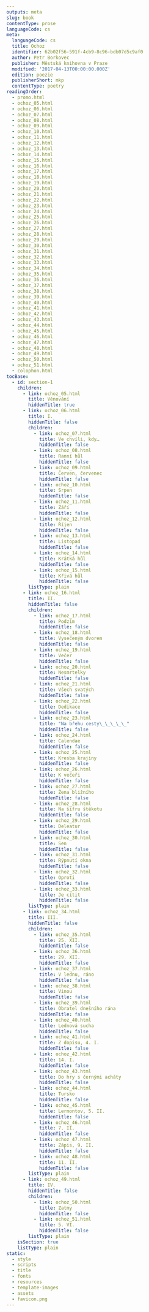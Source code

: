 ```yaml
---
outputs: meta
slug: book
contentType: prose
languageCode: cs
meta:
  languageCode: cs
  title: Ochoz
  identifier: 62b02f56-591f-4cb9-8c96-bdb07d5c9af0
  author: Petr Borkovec
  publisher: Městská knihovna v Praze
  modified: '2017-04-13T00:00:00.000Z'
  edition: poezie
  publisherShort: mkp
  contentType: poetry
readingOrder:
  - promo.html
  - ochoz_05.html
  - ochoz_06.html
  - ochoz_07.html
  - ochoz_08.html
  - ochoz_09.html
  - ochoz_10.html
  - ochoz_11.html
  - ochoz_12.html
  - ochoz_13.html
  - ochoz_14.html
  - ochoz_15.html
  - ochoz_16.html
  - ochoz_17.html
  - ochoz_18.html
  - ochoz_19.html
  - ochoz_20.html
  - ochoz_21.html
  - ochoz_22.html
  - ochoz_23.html
  - ochoz_24.html
  - ochoz_25.html
  - ochoz_26.html
  - ochoz_27.html
  - ochoz_28.html
  - ochoz_29.html
  - ochoz_30.html
  - ochoz_31.html
  - ochoz_32.html
  - ochoz_33.html
  - ochoz_34.html
  - ochoz_35.html
  - ochoz_36.html
  - ochoz_37.html
  - ochoz_38.html
  - ochoz_39.html
  - ochoz_40.html
  - ochoz_41.html
  - ochoz_42.html
  - ochoz_43.html
  - ochoz_44.html
  - ochoz_45.html
  - ochoz_46.html
  - ochoz_47.html
  - ochoz_48.html
  - ochoz_49.html
  - ochoz_50.html
  - ochoz_51.html
  - colophon.html
tocBase:
  - id: section-1
    children:
      - link: ochoz_05.html
        title: Věnování
        hiddenTitle: true
      - link: ochoz_06.html
        title: I.
        hiddenTitle: false
        children:
          - link: ochoz_07.html
            title: Ve chvíli, kdy…
            hiddenTitle: false
          - link: ochoz_08.html
            title: Ranní hůl
            hiddenTitle: false
          - link: ochoz_09.html
            title: Červen, červenec
            hiddenTitle: false
          - link: ochoz_10.html
            title: Srpen
            hiddenTitle: false
          - link: ochoz_11.html
            title: Září
            hiddenTitle: false
          - link: ochoz_12.html
            title: Říjen
            hiddenTitle: false
          - link: ochoz_13.html
            title: Listopad
            hiddenTitle: false
          - link: ochoz_14.html
            title: Krátká hůl
            hiddenTitle: false
          - link: ochoz_15.html
            title: Křivá hůl
            hiddenTitle: false
        listType: plain
      - link: ochoz_16.html
        title: II.
        hiddenTitle: false
        children:
          - link: ochoz_17.html
            title: Podzim
            hiddenTitle: false
          - link: ochoz_18.html
            title: Vysečeným dvorem
            hiddenTitle: false
          - link: ochoz_19.html
            title: Večer
            hiddenTitle: false
          - link: ochoz_20.html
            title: Nesmrtelky
            hiddenTitle: false
          - link: ochoz_21.html
            title: Všech svatých
            hiddenTitle: false
          - link: ochoz_22.html
            title: Dedikace
            hiddenTitle: false
          - link: ochoz_23.html
            title: "Na břehu cesty\_\_\_\_\_"
            hiddenTitle: false
          - link: ochoz_24.html
            title: Calendae
            hiddenTitle: false
          - link: ochoz_25.html
            title: Kresba krajiny
            hiddenTitle: false
          - link: ochoz_26.html
            title: K večeři
            hiddenTitle: false
          - link: ochoz_27.html
            title: Žena bližního
            hiddenTitle: false
          - link: ochoz_28.html
            title: Na šifru štěkotu
            hiddenTitle: false
          - link: ochoz_29.html
            title: Deleatur
            hiddenTitle: false
          - link: ochoz_30.html
            title: Sen
            hiddenTitle: false
          - link: ochoz_31.html
            title: Rýpnutí okna
            hiddenTitle: false
          - link: ochoz_32.html
            title: Oproti
            hiddenTitle: false
          - link: ochoz_33.html
            title: Je cítit
            hiddenTitle: false
        listType: plain
      - link: ochoz_34.html
        title: III.
        hiddenTitle: false
        children:
          - link: ochoz_35.html
            title: 25. XII.
            hiddenTitle: false
          - link: ochoz_36.html
            title: 29. XII.
            hiddenTitle: false
          - link: ochoz_37.html
            title: V lednu, ráno
            hiddenTitle: false
          - link: ochoz_38.html
            title: Vinou
            hiddenTitle: false
          - link: ochoz_39.html
            title: Obratel dnešního rána
            hiddenTitle: false
          - link: ochoz_40.html
            title: Lednová sucha
            hiddenTitle: false
          - link: ochoz_41.html
            title: Z dopisu, 4. I.
            hiddenTitle: false
          - link: ochoz_42.html
            title: 14. I.
            hiddenTitle: false
          - link: ochoz_43.html
            title: Do hry s černými acháty
            hiddenTitle: false
          - link: ochoz_44.html
            title: Tursko
            hiddenTitle: false
          - link: ochoz_45.html
            title: Lermontov, 5. II.
            hiddenTitle: false
          - link: ochoz_46.html
            title: 7. II.
            hiddenTitle: false
          - link: ochoz_47.html
            title: Zápis, 9. II.
            hiddenTitle: false
          - link: ochoz_48.html
            title: 11. II.
            hiddenTitle: false
        listType: plain
      - link: ochoz_49.html
        title: IV.
        hiddenTitle: false
        children:
          - link: ochoz_50.html
            title: Zatmy
            hiddenTitle: false
          - link: ochoz_51.html
            title: 5. VI.
            hiddenTitle: false
        listType: plain
    isSection: true
    listType: plain
static:
  - style
  - scripts
  - title
  - fonts
  - resources
  - template-images
  - assets
  - favicon.png
---
```

